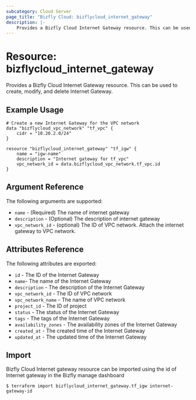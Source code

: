 ```yaml
---
subcategory: Cloud Server
page_title: "Bizfly Cloud: bizflycloud_internet_gateway"
description: |-
    Provides a Bizfly Cloud Internet Gateway resource. This can be used to create, modify, and delete Internet Gateway.
---
```


# Resource: bizflycloud_internet_gateway

Provides a Bizfly Cloud Internet Gateway resource. This can be used to create,
modify, and delete Internet Gateway.

## Example Usage

```hcl
# Create a new Internet Gateway for the VPC network
data "bizflycloud_vpc_network" "tf_vpc" {
    cidr = "10.20.2.0/24"
}

resource "bizflycloud_internet_gateway" "tf_igw" {
    name = "igw-name"
    description = "Internet gateway for tf_vpc"
    vpc_network_id = data.bizflycloud_vpc_network.tf_vpc.id
}
```

## Argument Reference

The following arguments are supported:

-   `name` - (Required) The name of internet gateway
-   `description` - (Optional) The description of internet gateway
-   `vpc_network_id` - (optional) The ID of VPC network. Attach the internet gateway to VPC network.

## Attributes Reference

The following attributes are exported:

-   `id` - The ID of the Internet Gateway
-   `name`- The name of the Internet Gateway
-   `description` - The description of the Internet Gateway
-   `vpc_network_id` - The ID of VPC network
-   `vpc_network_name` - The name of VPC network
-   `project_id` - The ID of project
-   `status` - The status of the Internet Gateway
-   `tags` - The tags of the Internet Gateway
-   `availability_zones` - The availability zones of the Internet Gateway
-   `created_at` - The created time of the Internet Gateway
-   `updated_at` - The updated time of the Internet Gateway

## Import

Bizfly Cloud Internet gateway resource can be imported using the id of Internet gateway in the Bizfly manage dashboard

```
$ terraform import bizflycloud_internet_gateway.tf_igw internet-gateway-id
```
